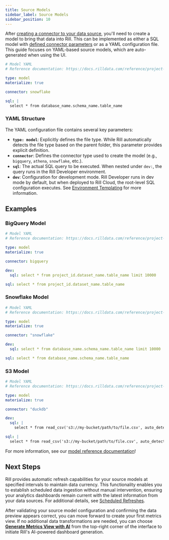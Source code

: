 ```yaml
---
title: Source Models
sidebar_label: Source Models
sidebar_position: 10
---
```


After [creating a connector to your data source](/connect/data-source), you'll need to create a model to bring that data into Rill. This can be implemented as either a SQL model with [defined connector parameters](/build/models/sql-models#specifying-the-data-source-connector) or as a YAML configuration file. This guide focuses on YAML-based source models, which are auto-generated when using the UI.

```yaml
# Model YAML
# Reference documentation: https://docs.rilldata.com/reference/project-files/models

type: model
materialize: true

connector: snowflake

sql: |
  select * from database_name.schema_name.table_name
```

### YAML Structure

The YAML configuration file contains several key parameters:

- **`type: model`**: Explicitly defines the file type. While Rill automatically detects the file type based on the parent folder, this parameter provides explicit definition.
- **`connector`**: Defines the connector type used to create the model (e.g., `bigquery`, `athena`, `snowflake`, etc.).
- **`sql`**: The actual SQL query to be executed. When nested under `dev:`, the query runs in the Rill Developer environment.
- **`dev`**: Configuration for development mode. Rill Developer runs in dev mode by default, but when deployed to Rill Cloud, the root-level SQL configuration executes. See [Environment Templating](/build/models/templating) for more information.

## Examples

### BigQuery Model
```yaml
# Model YAML
# Reference documentation: https://docs.rilldata.com/reference/project-files/models

type: model
materialize: true

connector: bigquery

dev:
  sql: select * from project_id.dataset_name.table_name limit 10000

sql: select * from project_id.dataset_name.table_name

```

### Snowflake Model
```yaml
# Model YAML
# Reference documentation: https://docs.rilldata.com/reference/project-files/models

type: model
materialize: true

connector: "snowflake"

dev:
  sql: select * from database_name.schema_name.table_name limit 10000

sql: select * from database_name.schema_name.table_name

```


### S3 Model
```yaml
# Model YAML
# Reference documentation: https://docs.rilldata.com/reference/project-files/models

type: model
materialize: true

connector: "duckdb"

dev:
  sql: |
    select * from read_csv('s3://my-bucket/path/to/file.csv', auto_detect=true, ignore_errors=1, header=true) limit 10000

sql: |
  select * from read_csv('s3://my-bucket/path/to/file.csv', auto_detect=true, ignore_errors=1, header=true)
```

For more information, see our [model reference documentation](/reference/project-files/models)!

## Next Steps

Rill provides automatic refresh capabilities for your source models at specified intervals to maintain data currency. This functionality enables you to establish scheduled data ingestion without manual intervention, ensuring your analytics dashboards remain current with the latest information from your data sources. For additional details, see [Scheduled Refreshes](/build/models/data-refresh).

After validating your source model configuration and confirming the data preview appears correct, you can move forward to create your first metrics view. If no additional data transformations are needed, you can choose [**Generate Metrics View with AI**](/build/metrics-view) from the top-right corner of the interface to initiate Rill's AI-powered dashboard generation.